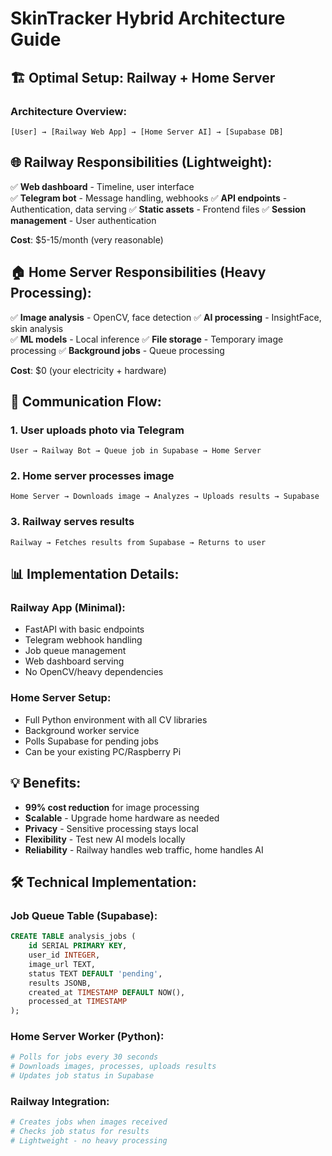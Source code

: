 # SkinTracker Hybrid Architecture Guide

## 🏗️ Optimal Setup: Railway + Home Server

### Architecture Overview:
```
[User] → [Railway Web App] → [Home Server AI] → [Supabase DB]
```

## 🌐 Railway Responsibilities (Lightweight):
✅ **Web dashboard** - Timeline, user interface  
✅ **Telegram bot** - Message handling, webhooks
✅ **API endpoints** - Authentication, data serving
✅ **Static assets** - Frontend files
✅ **Session management** - User authentication

**Cost**: $5-15/month (very reasonable)

## 🏠 Home Server Responsibilities (Heavy Processing):
✅ **Image analysis** - OpenCV, face detection
✅ **AI processing** - InsightFace, skin analysis  
✅ **ML models** - Local inference
✅ **File storage** - Temporary image processing
✅ **Background jobs** - Queue processing

**Cost**: $0 (your electricity + hardware)

## 🔗 Communication Flow:

### 1. User uploads photo via Telegram
```
User → Railway Bot → Queue job in Supabase → Home Server
```

### 2. Home server processes image
```
Home Server → Downloads image → Analyzes → Uploads results → Supabase
```

### 3. Railway serves results
```
Railway → Fetches results from Supabase → Returns to user
```

## 📊 Implementation Details:

### Railway App (Minimal):
- FastAPI with basic endpoints
- Telegram webhook handling
- Job queue management
- Web dashboard serving
- No OpenCV/heavy dependencies

### Home Server Setup:
- Full Python environment with all CV libraries
- Background worker service
- Polls Supabase for pending jobs
- Can be your existing PC/Raspberry Pi

## 💡 Benefits:
- **99% cost reduction** for image processing
- **Scalable** - Upgrade home hardware as needed
- **Privacy** - Sensitive processing stays local
- **Flexibility** - Test new AI models locally
- **Reliability** - Railway handles web traffic, home handles AI

## 🛠️ Technical Implementation:

### Job Queue Table (Supabase):
```sql
CREATE TABLE analysis_jobs (
    id SERIAL PRIMARY KEY,
    user_id INTEGER,
    image_url TEXT,
    status TEXT DEFAULT 'pending',
    results JSONB,
    created_at TIMESTAMP DEFAULT NOW(),
    processed_at TIMESTAMP
);
```

### Home Server Worker (Python):
```python
# Polls for jobs every 30 seconds
# Downloads images, processes, uploads results
# Updates job status in Supabase
```

### Railway Integration:
```python
# Creates jobs when images received
# Checks job status for results
# Lightweight - no heavy processing
```
